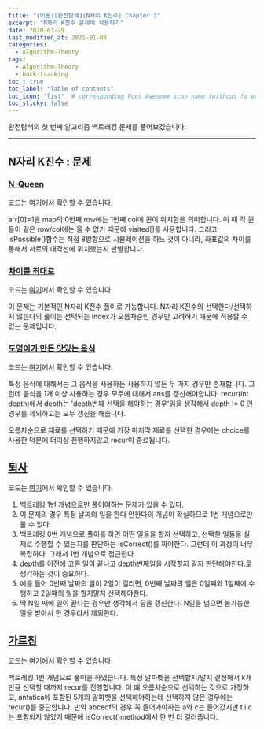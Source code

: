 ```yaml
---
title: "[이론][완전탐색][N자리 K진수] Chapter 3"
excerpt: "N자리 K진수 문제에 적용하기"
date: 2020-03-29
last_modified_at: 2021-01-08
categories:
  - Algorithm-Theory
tags:
  - Algorithm-Theory 
  - back-tracking
toc : true
toc_label: "Table of contents"
toc_icon: "list"  # corresponding Font Awesome icon name (without fa prefix)
toc_sticky: false
---
```


완전탐색의 첫 번째 알고리즘 백트래킹 문제를 풀어보겠습니다.   
- - -

## N자리 K진수 : 문제

### [N-Queen](https://www.acmicpc.net/problem/9663)

코드는 [여기](https://gist.github.com/niklasjang/2fa0b46c78e8fc831b019b807b261fd6)에서 확인할 수 있습니다.  

arr[0]=1을 map의 0번째 row에는 1번째 col에 퀸이 위치함을 의미합니다. 이 때 각 퀸들이 같은 row/col에는 올 수 없기 때문에 visited[]를 사용합니다. 그리고 isPossible()함수는 직접 8방향으로 시뮬레이션을 하느 것이 아니라, 좌표값의 차이를 통해서 서로의 대각선에 위치했는지 판별합니다.  

### [차이를 최대로](https://www.acmicpc.net/problem/10819)

코드는 [여기](https://gist.github.com/niklasjang/a5db9d774aad4b4e374902f42751c097)에서 확인할 수 있습니다.  

이 문제는 기본적인 N자리 K진수 풀이로 가능합니다. N자리 K진수의 선택한다/선택하지 않는다의 풀이는 선택되는 index가 오름차순인 경우만 고려하기 때문에 적용할 수 없는 문제입니다.

### [도영이가 만든 맛있는 음식](https://www.acmicpc.net/problem/2961)

코드는 [여기](https://gist.github.com/niklasjang/6c4333c0fd360ad0d421847abf0e470f)에서 확인할 수 있습니다.  

특정 음식에 대해서는 그 음식을 사용하든 사용하지 않든 두 가지 경우만 존재합니다. 그런데 음식을 1개 이상 사용하는 경우 모두에 대해서 ans를 갱신해야합니다. recur(int depth)에서 depth는 'depth번째 선택을 해야하는 경우'임을 생각해서 depth != 0 인 경우를 제외하고는 모두 갱신을 해줍니다.  

오름차순으로 재료를 선택하기 때문에 가장 마지막 재료를 선택한 경우에는 choice를 사용한 덕분에 더이상 진행하지않고 recur이 종료됩니다.  


## [퇴사](https://www.acmicpc.net/problem/14501)

코드는 [여기](https://gist.github.com/niklasjang/6c4333c0fd360ad0d421847abf0e470f)에서 확인할 수 있습니다.  

1. 백트레킹 1번 개념으로만 풀어여하는 문제가 있을 수 있다.
1. 이 문제의 경우 특정 날짜의 일을 한다 안한다의 개념이 확실하므로 1번 개념으로만 풀 수 있다. 
1. 백트레킹 0번 개념으로 풀이를 하면 어떤 일들을 할지 선택하고, 선택한 일들을 실제로 수행할 수 있는지를 판단하는 isCorrect()를 짜야한다. 그런데 이 과정이 너무 복잡하다. 그래서 1번 개념으로 접근한다. 
1. depth를 이전에 고른 일이 끝나고 depth번째일을 시작할지 말지 판단해야한다.로 생각하는 것이 중요하다.
1. 예를 들어 0번째 날짜의 일이 2일이 걸리면, 0번째 날짜의 일은 0일쨰와 1일째에 수행하고 2일쨰의 일을 할지말지 선택해야한다. 
1. 딱 N일 째에 일이 끝나는 경우만 생각해서 답을 갱신한다. N일을 넘으면 불가능한 일을 받아서 한 경우라서 제외한다. 

## [가르침](https://www.acmicpc.net/problem/1062)

코드는 [여기](https://gist.github.com/niklasjang/20ddcc35dacc134b00579431910e865f)에서 확인할 수 있습니다.  

백트레킹 1번 개념으로 풀이을 하였습니다. 특정 알파벳을 선택할지/말지 결정해서 k개만큼 선택할 때까지 recur를 진행합니다. 이 떄 오름차순으로 선택하는 것으로 가정하고, antatica에 포함된 5개의 알파벳을 선택해야하는데 선택하지 않은 경우에는 recur()를 중단합니다. 만약 abcedf의 경우 꼭 들어가야하는 a와 c는 들어갔지만 t i c는 포함되지 않았기 때문에 isCorrect()method에서 한 번 더 걸러줍니다.  



